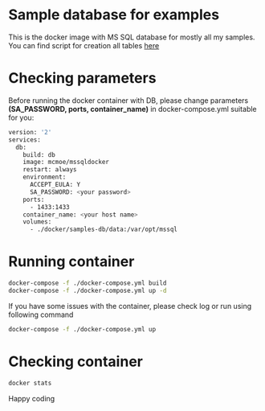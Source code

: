 # Sample database for examples

This is the docker image with MS SQL database for mostly all my samples. You can find script for creation all tables [here](https://github.com/dev-otitarenko/docker-mssql-sampledb/blob/main/db/init.sql) 

# Checking parameters

Before running the docker container with DB, please change parameters **(SA_PASSWORD, ports, container_name)** in docker-compose.yml suitable for you:
```sh
version: '2'
services:
  db:
    build: db
    image: mcmoe/mssqldocker
    restart: always
    environment:
      ACCEPT_EULA: Y
      SA_PASSWORD: <your password>
    ports:
      - 1433:1433
    container_name: <your host name>
    volumes:
      - ./docker/samples-db/data:/var/opt/mssql
```

# Running container

```sh
docker-compose -f ./docker-compose.yml build
docker-compose -f ./docker-compose.yml up -d
```

If you have some issues with the container, please check log or run using following command
```sh
docker-compose -f ./docker-compose.yml up
```

# Checking container

```sh
docker stats
```

Happy coding
